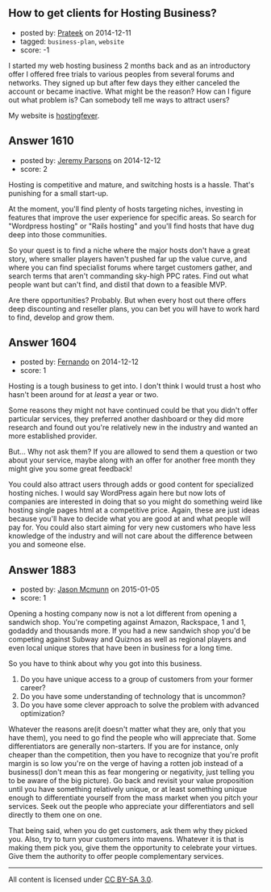 ## How to get clients for Hosting Business?

- posted by: [Prateek](https://stackexchange.com/users/1554591/prateek) on 2014-12-11
- tagged: `business-plan`, `website`
- score: -1

I started my web hosting business 2 months back and as an introductory offer I offered free trials to various peoples from several forums and networks. They signed up but after few days they either canceled the account or became inactive.  What might be the reason? How can I figure out what problem is? Can somebody tell me ways to attract users?

My website is [hostingfever](http://www.hostingfever.in).


## Answer 1610

- posted by: [Jeremy Parsons](https://stackexchange.com/users/497810/jeremy-parsons) on 2014-12-12
- score: 2

Hosting is competitive and mature, and switching hosts is a hassle. That's punishing for a small start-up.

At the moment, you'll find plenty of hosts targeting niches, investing in features that improve the user experience for specific areas. So search for "Wordpress hosting" or "Rails hosting" and you'll find hosts that have dug deep into those communities.

So your quest is to find a niche where the major hosts don't have a great story, where smaller players haven't pushed far up the value curve, and where you can find specialist forums where target customers gather, and search terms that aren't commanding sky-high PPC rates. Find out what people want but can't find, and distil that down to a feasible MVP.

Are there opportunities? Probably. But when every host out there offers deep discounting and reseller plans, you can bet you will have to work hard to find, develop and grow them.


## Answer 1604

- posted by: [Fernando](https://stackexchange.com/users/5092626/fernando) on 2014-12-12
- score: 1

Hosting is a tough business to get into. I don't think I would trust a host who hasn't been around for at *least* a year or two. 

Some reasons they might not have continued could be that you didn't offer particular services, they preferred another dashboard or they did more research and found out you're relatively new in the industry and wanted an more established provider.

But... Why not ask them? If you are allowed to send them a question or two about your service, maybe along with an offer for another free month they might give you some great feedback!

You could also attract users through adds or good content for specialized hosting niches. I would say WordPress again here but now lots of companies are interested in doing that so you might do something weird like hosting single pages html at a competitive price. Again, these are just ideas because you'll have to decide what you are good at and what people will pay for. You could also start aiming for very new customers who have less knowledge of the industry and will not care about the difference between you and someone else.


## Answer 1883

- posted by: [Jason Mcmunn](https://stackexchange.com/users/5429346/jason-mcmunn) on 2015-01-05
- score: 1

Opening a hosting company now is not a lot different from opening a sandwich shop.  You're competing against Amazon, Rackspace, 1 and 1, godaddy and thousands more.  If you had a new sandwich shop you'd be competing against Subway and Quiznos as well as regional players and even local unique stores that have been in business for a long time.

So you have to think about why you got into this business.  

 1. Do you have unique access to a group of customers from your former career?
 2. Do you have some understanding of technology that is uncommon?
 3. Do you have some clever approach to solve the problem with advanced optimization?

Whatever the reasons are(it doesn't matter what they are, only that you have them), you need to go find the people who will appreciate that.  Some differentiators are generally non-starters.  If you are for instance, only cheaper than the competition, then you have to recognize that you're profit margin is so low you're on the verge of having a rotten job instead of a business(I don't mean this as fear mongering or negativity, just telling you to be aware of the big picture).  Go back and revisit your value proposition until you have something relatively unique, or at least something unique enough to differentiate yourself from the mass market when you pitch your services.  Seek out the people who appreciate your differentiators and sell directly to them one on one. 

That being said, when you do get customers, ask them why they picked you.  Also, try to turn your customers into mavens.  Whatever it is that is making them pick you, give them the opportunity to celebrate your virtues.  Give them the authority to offer people complementary services.





---

All content is licensed under [CC BY-SA 3.0](https://creativecommons.org/licenses/by-sa/3.0/).
